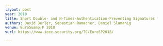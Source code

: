 ```yaml
---
layout: post
year: 2018
title: Short Double- and N-Times-Authentication-Preventing Signatures from ECDSA and More
authors: David Derler, Sebastian Ramacher, Daniel Slamanig
venue: EuroS&amp;P 2018
vurl: https://www.ieee-security.org/TC/EuroSP2018/

---
```


